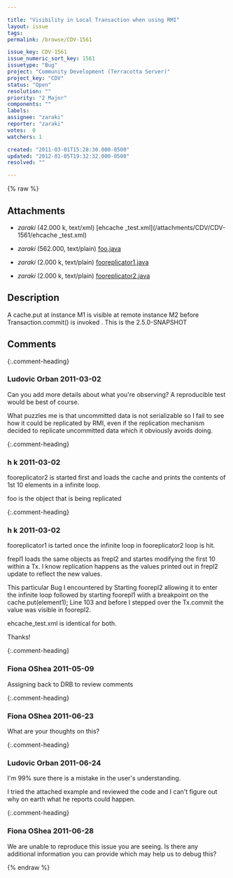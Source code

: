 ```yaml
---

title: "Visibility in Local Transaction when using RMI"
layout: issue
tags: 
permalink: /browse/CDV-1561

issue_key: CDV-1561
issue_numeric_sort_key: 1561
issuetype: "Bug"
project: "Community Development (Terracotta Server)"
project_key: "CDV"
status: "Open"
resolution: ""
priority: "2 Major"
components: ""
labels: 
assignee: "zaraki"
reporter: "zaraki"
votes:  0
watchers: 1

created: "2011-03-01T15:28:30.000-0500"
updated: "2012-01-05T19:32:32.000-0500"
resolved: ""

---
```




{% raw %}


## Attachments

* <em>zaraki</em> (42.000 k, text/xml) [ehcache _test.xml](/attachments/CDV/CDV-1561/ehcache _test.xml)

* <em>zaraki</em> (562.000, text/plain) [foo.java](/attachments/CDV/CDV-1561/foo.java)

* <em>zaraki</em> (2.000 k, text/plain) [fooreplicator1.java](/attachments/CDV/CDV-1561/fooreplicator1.java)

* <em>zaraki</em> (2.000 k, text/plain) [fooreplicator2.java](/attachments/CDV/CDV-1561/fooreplicator2.java)




## Description

<div markdown="1" class="description">

A cache.put at instance M1 is visible at remote instance M2 before
Transaction.commit() is invoked . This is the 2.5.0-SNAPSHOT


</div>

## Comments


{:.comment-heading}
### **Ludovic Orban** <span class="date">2011-03-02</span>

<div markdown="1" class="comment">

Can you add more details about what you're observing? A reproducible test would be best of course.

What puzzles me is that uncommitted data is not serializable so I fail to see how it could be replicated by RMI, even if the replication mechanism decided to replicate uncommitted data which it obviously avoids doing.

</div>


{:.comment-heading}
### **h k** <span class="date">2011-03-02</span>

<div markdown="1" class="comment">

fooreplicator2 is started first and loads the cache and 
prints the contents of 1st 10 elements in a infinite loop.

foo is the object that is being replicated

</div>


{:.comment-heading}
### **h k** <span class="date">2011-03-02</span>

<div markdown="1" class="comment">

fooreplicator1 is tarted once the infinite loop in fooreplicator2 loop is hit. 

frepl1 loads the same objects as frepl2 and startes modifying the first 10 within a Tx.
I know replication happens as the values printed out in frepl2 update to reflect the new values.

This particular Bug I encountered by Starting foorepl2 allowing it to enter the infinite loop followed by starting foorepl1 wiith a breakpoint on the cache.put(element1);
Line 103 and before I stepped over the Tx.commit the value was visible in foorepl2.

ehcache\_test.xml is identical for both. 

Thanks! 

</div>


{:.comment-heading}
### **Fiona OShea** <span class="date">2011-05-09</span>

<div markdown="1" class="comment">

Assigning back to DRB to review comments

</div>


{:.comment-heading}
### **Fiona OShea** <span class="date">2011-06-23</span>

<div markdown="1" class="comment">

What are your thoughts on this? 

</div>


{:.comment-heading}
### **Ludovic Orban** <span class="date">2011-06-24</span>

<div markdown="1" class="comment">

I'm 99% sure there is a mistake in the user's understanding.

I tried the attached example and reviewed the code and I can't figure out why on earth what he reports could happen.

</div>


{:.comment-heading}
### **Fiona OShea** <span class="date">2011-06-28</span>

<div markdown="1" class="comment">

We are unable to reproduce this issue you are seeing. Is there any additional information you can provide which may help us to debug this?

</div>



{% endraw %}
